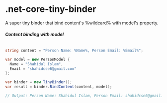 # .net-core-tiny-binder
A super tiny binder that bind content's %wildcard% with model's property.

##### Content binding with model

```c#

string content = "Person Name: %Name%, Person Email: %Email%";

var model = new PersonModel {
  Name = "Shahidul Islam",
  Email = "shahidcse6@gmail.com"
};

var binder = new TinyBinder();
var result = binder.BindContent(content, model);

// Output: Person Name: Shahidul Islam, Person Email: shahidcse6@gmail.com

```
